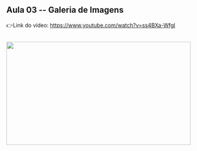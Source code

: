 ## Aula 03 -- Galeria de Imagens

👉Link do vídeo: https://www.youtube.com/watch?v=ss4BXa-WfgI
##
<img src="https://giphy.com/embed/f5UxaGtlPKfGcppPjV" width="480" height="270" frameBorder="0" class="giphy-embed" allowFullScreen />
